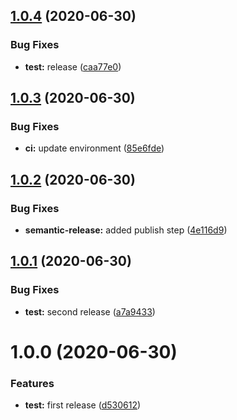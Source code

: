 ## [1.0.4](https://github.com/giautm/semantic-example/compare/v1.0.3...v1.0.4) (2020-06-30)


### Bug Fixes

* **test:** release ([caa77e0](https://github.com/giautm/semantic-example/commit/caa77e0c7610f5dbaa9f4084f5c8287e9c80d13f))

## [1.0.3](https://github.com/giautm/semantic-example/compare/v1.0.2...v1.0.3) (2020-06-30)


### Bug Fixes

* **ci:** update environment ([85e6fde](https://github.com/giautm/semantic-example/commit/85e6fde3e196bbf66bf2cdf94490202af556ac38))

## [1.0.2](https://github.com/giautm/semantic-example/compare/v1.0.1...v1.0.2) (2020-06-30)


### Bug Fixes

* **semantic-release:** added publish step ([4e116d9](https://github.com/giautm/semantic-example/commit/4e116d9ef7750e0532868ddfaefabd5eeaa0ddab))

## [1.0.1](https://github.com/giautm/semantic-example/compare/v1.0.0...v1.0.1) (2020-06-30)


### Bug Fixes

* **test:** second release ([a7a9433](https://github.com/giautm/semantic-example/commit/a7a9433cc1d8ebdf3281ce17e72676c08ec5fefd))

# 1.0.0 (2020-06-30)


### Features

* **test:** first release ([d530612](https://github.com/giautm/semantic-example/commit/d53061217c0f3cfbdcae3ec4e5688923b6d0e21e))
